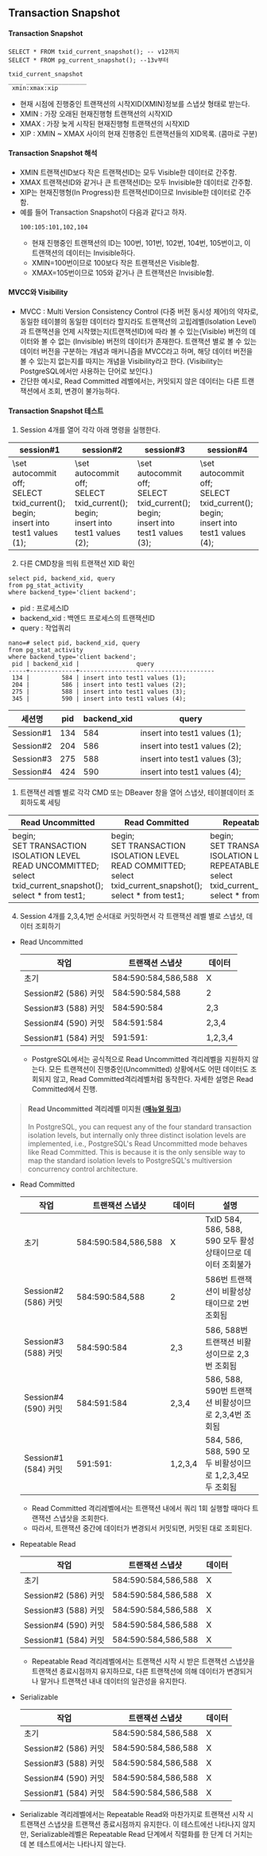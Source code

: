 ## Transaction Snapshot

#### Transaction Snapshot
```
SELECT * FROM txid_current_snapshot(); -- v12까지
SELECT * FROM pg_current_snapshot(); --13v부터

txid_current_snapshot
____ ____ ____________
 xmin:xmax:xip
```
- 현재 시점에 진행중인 트랜잭션의 시작XID(XMIN)정보를 스냅샷 형태로 받는다.
- XMIN : 가장 오래된 현재진행형 트랜잭션의 시작XID
- XMAX : 가장 늦게 시작된 현재진행형 트랜잭션의 시작XID
- XIP : XMIN ~ XMAX 사이의 현재 진행중인 트랜잭션들의 XID목록. (콤마로 구분)

#### Transaction Snapshot 해석
- XMIN 트랜잭션ID보다 작은 트랜잭션ID는 모두 Visible한 데이터로 간주함.
- XMAX 트랜잭션ID와 같거나 큰 트랜잭션ID는 모두 Invisible한 데이터로 간주함.
- XIP는 현재진행형(In Progress)한 트랜잭션ID이므로 Invisible한 데이터로 간주함.
- 예를 들어 Transaction Snapshot이 다음과 같다고 하자.
  ```
  100:105:101,102,104
  ```
   - 현재 진행중인 트랜잭션의 ID는 100번, 101번, 102번, 104번, 105번이고, 이 트랜잭션의 데이터는 Invisible하다.
   - XMIN=100번이므로 100보다 작은 트랜잭션은 Visible함.
   - XMAX=105번이므로 105와 같거나 큰 트랜잭션은 Invisible함.

#### MVCC와 Visibility
- MVCC : Multi Version Consistency Control (다중 버전 동시성 제어)의 약자로, 동일한 테이블의 동일한 데이터라 할지라도 트랜잭션의 고립레벨(Isolation Level)과 트랜잭션을 언제 시작했는지(트랜잭션ID)에 따라 볼 수 있는(Visible) 버전의 데이터와 볼 수 없는 (Invisible) 버전의 데이터가 존재한다. 트랜잭션 별로 볼 수 있는 데이터 버전을 구분하는 개념과 매커니즘을 MVCC라고 하며, 해당 데이터 버전을 볼 수 있는지 없는지를 따지는 개념을 Visibility라고 한다. (Visibility는 PostgreSQL에서만 사용하는 단어로 보인다.)
- 간단한 예시로, Read Committed 레벨에서는, 커밋되지 않은 데이터는 다른 트랜잭션에서 조회, 변경이 불가능하다.

#### Transaction Snapshot 테스트
1. Session 4개를 열어 각각 아래 명령을 실행한다.

| session#1 | session#2 | session#3 | session#4 |
| --- | --- | --- | --- |
|\set autocommit off; <br>SELECT txid_current();<br>begin;<br>insert into test1 values (1); | \set autocommit off; <br>SELECT txid_current();<br>begin;<br>insert into test1 values (2); | \set autocommit off; <br>SELECT txid_current();<br>begin;<br>insert into test1 values (3); | \set autocommit off; <br>SELECT txid_current();<br>begin;<br>insert into test1 values (4); |

2. 다른 CMD창을 띄워 트랜잭션 XID 확인
```
select pid, backend_xid, query
from pg_stat_activity
where backend_type='client backend';
```
- pid : 프로세스ID
- backend_xid : 백엔드 프로세스의 트랜잭션ID
- query : 작업쿼리
```
nano=# select pid, backend_xid, query
from pg_stat_activity
where backend_type='client backend';
 pid | backend_xid |                query
-----+-------------+--------------------------------------
 134 |         584 | insert into test1 values (1);
 204 |         586 | insert into test1 values (2);
 275 |         588 | insert into test1 values (3);
 345 |         590 | insert into test1 values (4);
```

| 세션명 | pid | backend_xid | query |
| --- | --- | --- | --- |
| Session#1 | 134| 584| insert into test1 values (1); |
| Session#2 | 204| 586| insert into test1 values (2); |
| Session#3 | 275| 588| insert into test1 values (3); |
| Session#4 | 424| 590| insert into test1 values (4); |

1. 트랜잭션 레벨 별로 각각 CMD 또는 DBeaver 창을 열어 스냅샷, 테이블데이터 조회하도록 세팅

| Read Uncommitted | Read Committed | Repeatable Read | Serializable |
| --- | --- | --- | --- |
| begin;<br>SET TRANSACTION ISOLATION LEVEL READ UNCOMMITTED;<br>select txid_current_snapshot();<br>select * from test1; | begin;<br>SET TRANSACTION ISOLATION LEVEL READ COMMITTED;<br>select txid_current_snapshot();<br>select * from test1; | begin;<br>SET TRANSACTION ISOLATION LEVEL REPEATABLE READ;<br>select txid_current_snapshot();<br>select * from test1; | begin;<br>SET TRANSACTION ISOLATION LEVEL SERIALIZABLE;<br>select txid_current_snapshot();<br>select * from test1; |

4. Session 4개를 2,3,4,1번 순서대로 커밋하면서 각 트랜잭션 레벨 별로 스냅샷, 데이터 조회하기
 - Read Uncommitted

   | 작업 | 트랜잭션 스냅샷 | 데이터 |
   | --- | --- | --- |
   | 초기 |584:590:584,586,588 | X |
   | Session#2 (586) 커밋 | 584:590:584,588  | 2|
   | Session#3 (588) 커밋 |  584:590:584 | 2,3|
   | Session#4 (590) 커밋 | 584:591:584 | 2,3,4 |
   | Session#1 (584) 커밋 | 591:591: |1,2,3,4 |
   - PostgreSQL에서는 공식적으로 Read Uncommitted 격리레벨을 지원하지 않는다. 모든 트랜잭션이 진행중인(Uncommitted) 상황에서도 어떤 데이터도 조회되지 않고, Read Committed격리레벨처럼 동작한다. 자세한 설명은 Read Committed에서 진행.

> #### Read Uncommitted 격리레벨 미지원 ([매뉴얼 링크](https://www.postgresql.org/docs/current/transaction-iso.html))
> In PostgreSQL, you can request any of the four standard transaction isolation levels, but internally only three distinct isolation levels are implemented, i.e., PostgreSQL's Read Uncommitted mode behaves like Read Committed. This is because it is the only sensible way to map the standard isolation levels to PostgreSQL's multiversion concurrency control architecture.

- Read Committed

   | 작업 | 트랜잭션 스냅샷 | 데이터 | 설명 |
   | --- | --- | --- | --- |
   | 초기 |584:590:584,586,588 | X | TxID 584, 586, 588, 590 모두 활성상태이므로 데이터 조회불가|
   | Session#2 (586) 커밋 | 584:590:584,588 | 2 | 586번 트랜잭션이 비활성상태이므로 2번 조회됨 |
   | Session#3 (588) 커밋 | 584:590:584 | 2,3 | 586, 588번 트랜잭션 비활성이므로 2,3번 조회됨 |
   | Session#4 (590) 커밋 | 584:591:584 | 2,3,4| 586, 588, 590번 트랜잭션 비활성이므로 2,3,4번 조회됨 |
   | Session#1 (584) 커밋 |591:591: | 1,2,3,4| 584, 586, 588, 590 모두 비활성이므로 1,2,3,4모두 조회됨 |
  - Read Committed 격리레벨에서는 트랜잭션 내에서 쿼리 1회 실행할 때마다 트랜잭션 스냅삿을 조회한다.
  - 따라서, 트랜잭션 중간에 데이터가 변경되서 커밋되면, 커밋된 대로 조회된다.
- Repeatable Read

   | 작업 | 트랜잭션 스냅샷 | 데이터 |
   | --- | --- | --- |
   | 초기 |584:590:584,586,588 | X |
   | Session#2 (586) 커밋 | 584:590:584,586,588 | X |
   | Session#3 (588) 커밋 |  584:590:584,586,588 |X |
   | Session#4 (590) 커밋 |584:590:584,586,588 |X |
   | Session#1 (584) 커밋 | 584:590:584,586,588|X |
  - Repeatable Read 격리레벨에서는 트랜잭션 시작 시 받은 트랜잭션 스냅샷을 트랜잭션 종료시점까지 유지하므로, 다른 트랜잭션에 의해 데이터가 변경되거나 말거나 트랜잭션 내내 데이터의 일관성을 유지한다.
- Serializable

   | 작업 | 트랜잭션 스냅샷 | 데이터 |
   | --- | --- | --- |
   | 초기 |584:590:584,586,588 | X |
   | Session#2 (586) 커밋 | 584:590:584,586,588 | X |
   | Session#3 (588) 커밋 | 584:590:584,586,588 | X |
   | Session#4 (590) 커밋 | 584:590:584,586,588 | X |
   | Session#1 (584) 커밋 | 584:590:584,586,588| X |
 - Serializable 격리레벨에서는 Repeatable Read와 마찬가지로 트랜잭션 시작 시 트랜잭션 스냅샷을 트랜잭션 종료시점까지 유지한다. 이 테스트에선 나타나지 않지만, Serializable레벨은 Repeatable Read 단계에서 직렬화를 한 단계 더 거치는데 본 테스트에서는 나타나지 않는다.



